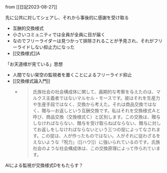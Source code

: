 
from [[日記2023-08-27]]

先に公共に対してシェアし、それから事後的に感謝を受け取る
- 互酬的交換様式
- 小さいコミュニティでは全員が全員に目が届く
- なのでフリーライダーは見つかって排除されることが予見され、それがフリーライドしない抑止力になった
- [[交換様式]]A

「お天道様が見ている」思想
- 人間でない架空の監視者を置くことによるフリーライド抑止
- [[交換様式論入門]]
    - > 氏族社会の社会構成体に関して、画期的な考察を与えたのは、マルクス主義者ではないマルセル・モースです。彼はそれを生産力や生産手段ではなく、交換から考えた。それは商品交換ではなく、贈与―お返しという互酬交換です。私はそれを交換様式Ａと呼び、商品交換（交換様式Ｃ）と区別します。この交換は、贈与しなければならない、贈与を受け取らねばならない、贈与に対してお返しをしなければならないという三つの掟によってなされます。この掟は、人が作ったものではない。人がそれに従わざるをえないような「呪力」（[[ハウ]]）に強いられているのです。氏族社会のような社会構成体は、この交換原理によって作られています。

AIによる監視が交換様式Dをもたらす？